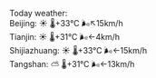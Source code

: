 Today weather:  
Beijing: ☀️   🌡️+33°C 🌬️↖15km/h  
Tianjin: ☀️   🌡️+31°C 🌬️←4km/h  
Shijiazhuang: ☀️   🌡️+33°C 🌬️←15km/h  
Tangshan: ⛅️  🌡️+31°C 🌬️←13km/h  
